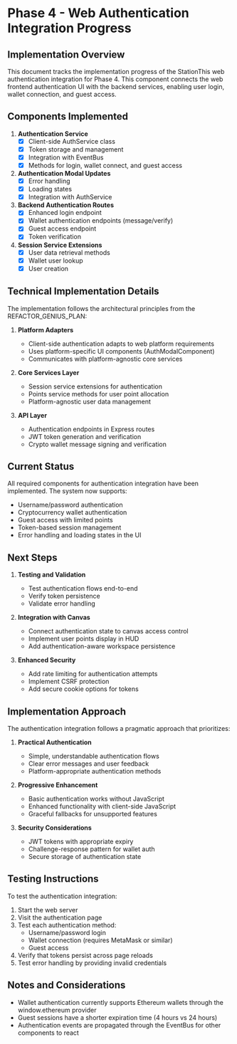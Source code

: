 # Phase 4 - Web Authentication Integration Progress

## Implementation Overview

This document tracks the implementation progress of the StationThis web authentication integration for Phase 4. This component connects the web frontend authentication UI with the backend services, enabling user login, wallet connection, and guest access.

## Components Implemented

1. **Authentication Service**
   - [x] Client-side AuthService class
   - [x] Token storage and management
   - [x] Integration with EventBus
   - [x] Methods for login, wallet connect, and guest access

2. **Authentication Modal Updates**
   - [x] Error handling
   - [x] Loading states
   - [x] Integration with AuthService

3. **Backend Authentication Routes**
   - [x] Enhanced login endpoint
   - [x] Wallet authentication endpoints (message/verify)
   - [x] Guest access endpoint
   - [x] Token verification

4. **Session Service Extensions**
   - [x] User data retrieval methods
   - [x] Wallet user lookup
   - [x] User creation

## Technical Implementation Details

The implementation follows the architectural principles from the REFACTOR_GENIUS_PLAN:

1. **Platform Adapters**
   - Client-side authentication adapts to web platform requirements
   - Uses platform-specific UI components (AuthModalComponent)
   - Communicates with platform-agnostic core services

2. **Core Services Layer**
   - Session service extensions for authentication
   - Points service methods for user point allocation
   - Platform-agnostic user data management

3. **API Layer**
   - Authentication endpoints in Express routes
   - JWT token generation and verification
   - Crypto wallet message signing and verification

## Current Status

All required components for authentication integration have been implemented. The system now supports:

- Username/password authentication
- Cryptocurrency wallet authentication
- Guest access with limited points
- Token-based session management
- Error handling and loading states in the UI

## Next Steps

1. **Testing and Validation**
   - Test authentication flows end-to-end
   - Verify token persistence
   - Validate error handling

2. **Integration with Canvas**
   - Connect authentication state to canvas access control
   - Implement user points display in HUD
   - Add authentication-aware workspace persistence

3. **Enhanced Security**
   - Add rate limiting for authentication attempts
   - Implement CSRF protection
   - Add secure cookie options for tokens

## Implementation Approach

The authentication integration follows a pragmatic approach that prioritizes:

1. **Practical Authentication**
   - Simple, understandable authentication flows
   - Clear error messages and user feedback
   - Platform-appropriate authentication methods

2. **Progressive Enhancement**
   - Basic authentication works without JavaScript
   - Enhanced functionality with client-side JavaScript
   - Graceful fallbacks for unsupported features

3. **Security Considerations**
   - JWT tokens with appropriate expiry
   - Challenge-response pattern for wallet auth
   - Secure storage of authentication state

## Testing Instructions

To test the authentication integration:

1. Start the web server
2. Visit the authentication page
3. Test each authentication method:
   - Username/password login
   - Wallet connection (requires MetaMask or similar)
   - Guest access
4. Verify that tokens persist across page reloads
5. Test error handling by providing invalid credentials

## Notes and Considerations

- Wallet authentication currently supports Ethereum wallets through the window.ethereum provider
- Guest sessions have a shorter expiration time (4 hours vs 24 hours)
- Authentication events are propagated through the EventBus for other components to react 